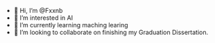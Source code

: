 - 👋 Hi, I’m @Fxxnb
- 👀 I’m interested in AI
- 🌱 I’m currently learning maching learing
- 💞️ I’m looking to collaborate on finishing my Graduation Dissertation.


<!---
Fxxnb/Fxxnb is a ✨ special ✨ repository because its `README.md` (this file) appears on your GitHub profile.
You can click the Preview link to take a look at your changes.
--->
